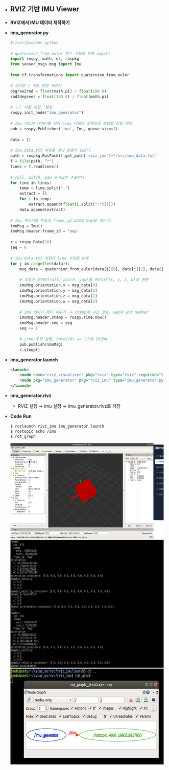 - ## **RVIZ 기반 IMU Viewer**

- **RVIZ에서 IMU 데이터 제작하기**


- **imu_generator.py**

    ```python
    #!/usr/bin/env python

    # quaternion_from_euler 함수 사용을 위해 import 
    import rospy, math, os, rospkg
    from sensor_msgs.msg import Imu

    from tf.transformations import quaternion_from_euler

    # 라디안 / 각도 변환 계산식
    degree2rad = float(math.pi) / float(180.0) 
    rad2degrees = float(180.0) / float(math.pi)

    # 노드 이름 지정, 생성
    rospy.init_node("imu_generator")

    # Imu 타입의 데이터를 담아 /imu 이름의 토픽으로 발행할 것을 정의 
    pub = rospy.Publisher('imu', Imu, queue_size=1)

    data = []

    # imu.data.txt 파일을 찾아 한줄씩 읽는다. 
    path = rospkg.RosPack().get_path('rviz_imu')+"/src/imu_data.txt"
    f = file(path, "r")
    lines = f.readlines()

    # roll, pitch, yaw 숫자값만 추출한다. 
    for line in lines:
        temp = line.split(",")
        extract = []
        for i in temp:
            extract.append(float(i.split(":")[1]))
        data.append(extract)

    # Imu 메시지를 만들과 frame_id 값으로 map을 넣는다. 
    imuMsg = Imu()
    imuMsg.header.frame_id = 'map'

    r = rospy.Rate(10)
    seq = 0

    # imu.data.txt 파일의 line 수만큼 반복 
    for j in range(len(data)):
        msg_data = quaternion_from_euler(data[j][0], data[j][1], data[j][2])

        # 오일러 데이터(roll, pitch, yaw)를 쿼터니언(x, y, z, w)로 변환
        imuMsg.orientation.x = msg_data[0]
        imuMsg.orientation.y = msg_data[1]
        imuMsg.orientation.z = msg_data[2]
        imuMsg.orientation.w = msg_data[3]

        # Imu 메시지 헤더 채우기 -> stamp에 시간 정보, seq에 순차 number
        imuMsg.header.stamp = rospy.Time.now()
        imuMsg.header.seq = seq
        seq += 1

        # /imu 토픽 발행, Rate(10) == 1초에 10번씩 
        pub.publish(imuMsg)
        r.sleep()
    ```


- **imu_generator.launch**

    ```xml
    <launch>
        <node name="rviz_visualizer" pkg="rviz" type="rviz" required="true" args="-d $(find rviz_imu)/rviz/imu_generator" />
        <node pkg="imu_generator" pkg="rviz_imu" type="imu_generator.py" />
    </launch>
    ```


- **imu_generator.rivz**

    - RVIZ 실행 → imu 설정 → imu_generator.rivz로 저장


- **Code Run**

    ```shell
    $ roslaunch rivz_imu imu_generator.launch
    $ rostopic echo /imu
    $ rqt_graph
    ```

    <img src = 'img/RVIZ IMU Viewer-RVIZ.png' alt = 'RVIZ IMU Viewer-RVIZ' width='500' height='300'>


    <img src = 'img/RVIZ IMU Viewer-Topic.png' alt = 'RVIZ IMU Viewer-Topic' width='500' height='400'>


    <img src = 'img/RVIZ IMU Viewer-Graph.png' alt = 'RVIZ IMU Viewer-Graph' width='500' height='300'>
